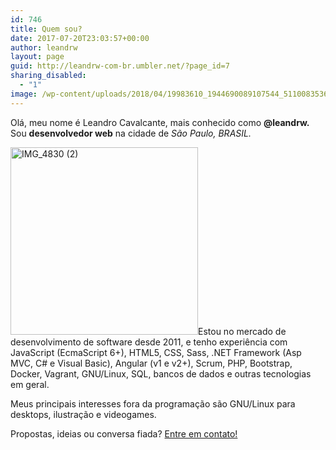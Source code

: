 ```yaml
---
id: 746
title: Quem sou?
date: 2017-07-20T23:03:57+00:00
author: leandrw
layout: page
guid: http://leandrw-com-br.umbler.net/?page_id=7
sharing_disabled:
  - "1"
image: /wp-content/uploads/2018/04/19983610_1944690089107544_5110083536341221085_o-min.jpg
---
```

Olá, meu nome é Leandro Cavalcante, mais conhecido como <b>@leandrw. </b>Sou <b>desenvolvedor web</b> na cidade de <i>São Paulo, BRASIL. </i>

<img class="alignleft size-medium wp-image-922" src="https://leandrw.com.br/wp-content/uploads/2018/09/IMG_4830-2-300x300.jpg" alt="IMG_4830 (2)" width="300" height="300" />Estou no mercado de desenvolvimento de software desde 2011, e tenho experiência com JavaScript (EcmaScript 6+), HTML5, CSS, Sass, .NET Framework (Asp MVC, C# e Visual Basic), Angular (v1 e v2+), Scrum, PHP, Bootstrap, Docker, Vagrant, GNU/Linux, SQL, bancos de dados e outras tecnologias em geral.

Meus principais interesses fora da programação são GNU/Linux para desktops, ilustração e videogames.

Propostas, ideias ou conversa fiada? <a href="https://leandrw.com.br/contato/">Entre em contato!</a>